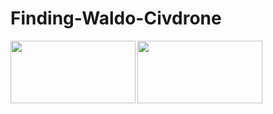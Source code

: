 # Finding-Waldo-Civdrone

<p float="left">
  <img align="left" src="https://github.com/Kevintirta/Finding-Waldo-Civdrone/blob/master/raw_image.png" width="200" height="100">

  <img align="left" src="https://github.com/Kevintirta/Finding-Waldo-Civdrone/blob/master/found_waldo_image.png" width="200" height="100">
</p>



